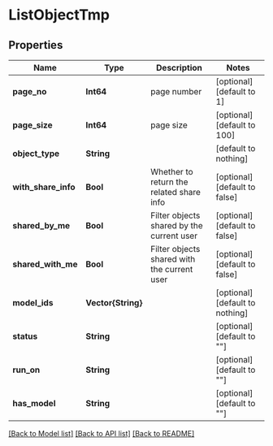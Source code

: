 # ListObjectTmp


## Properties
Name | Type | Description | Notes
------------ | ------------- | ------------- | -------------
**page_no** | **Int64** | page number | [optional] [default to 1]
**page_size** | **Int64** | page size | [optional] [default to 100]
**object_type** | **String** |  | [default to nothing]
**with_share_info** | **Bool** | Whether to return the related share info | [optional] [default to false]
**shared_by_me** | **Bool** | Filter objects shared by the current user | [optional] [default to false]
**shared_with_me** | **Bool** | Filter objects shared with the current user | [optional] [default to false]
**model_ids** | **Vector{String}** |  | [optional] [default to nothing]
**status** | **String** |  | [optional] [default to ""]
**run_on** | **String** |  | [optional] [default to ""]
**has_model** | **String** |  | [optional] [default to ""]


[[Back to Model list]](../README.md#models) [[Back to API list]](../README.md#api-endpoints) [[Back to README]](../README.md)


